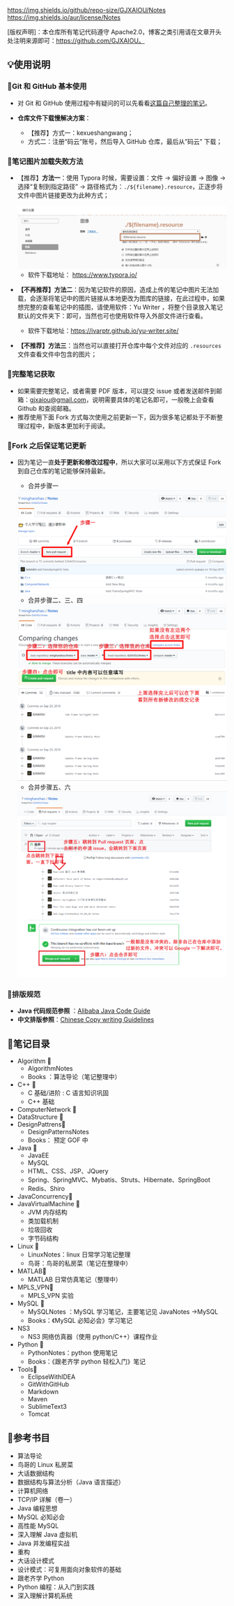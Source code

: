 https://img.shields.io/github/repo-size/GJXAIOU/Notes   https://img.shields.io/aur/license/Notes

[版权声明]：本仓库所有笔记代码遵守 Apache2.0，博客之类引用请在文章开头处注明来源即可：https://github.com/GJXAIOU。

## :bulb:使用说明

### 🎨Git 和 GitHub 基本使用

- 对 Git 和 GitHub 使用过程中有疑问的可以先看看[这篇自己整理的笔记](https://github.com/GJXAIOU/Notes/blob/master/Tools/GitWithGithub/Git%26Github%E4%BD%BF%E7%94%A8%E8%AF%B4%E6%98%8E.md)。

- **仓库文件下载慢解决方案**：
    - 【推荐】方式一：kexueshangwang；
    - 方式二：注册“码云”账号，然后导入 GitHub 仓库，最后从”码云” 下载；

### 🎨笔记图片加载失败方法

- 【推荐】**方法一**：使用 Typora 时候，需要设置：文件 -> 偏好设置 -> 图像 -> 选择“复制到指定路径” -> 路径格式为：`./${filename}.resource`，正逐步将文件中图片链接更改为此种方式；
  
    <img src="README.resource/image-20200113215647773.png" alt="image-20200113215647773" style="zoom: 50%;" />
    
    - 软件下载地址： https://www.typora.io/ 
    
- **【不再推荐】方法二**：因为笔记软件的原因，造成上传的笔记中图片无法加载，会逐渐将笔记中的图片链接从本地更改为图库的链接，在此过程中，如果想完整的查看笔记中的插图，请使用软件：Yu Writer ，将整个目录放入笔记默认的文件夹下：即可，当然也可也使用软件导入外部文件进行查看。

    - 软件下载地址：https://ivarptr.github.io/yu-writer.site/

-  **【不推荐】方法三**：当然也可以直接打开仓库中每个文件对应的 `.resources` 文件查看文件中包含的图片；

### 🎨完整笔记获取

- 如果需要完整笔记，或者需要 PDF 版本，可以提交 issue 或者发送邮件到邮箱：gjxaiou@gmail.com，说明需要具体的笔记名即可，一般晚上会查看 Github 和查阅邮箱。
- 推荐使用下面 Fork 方式每次使用之前更新一下，因为很多笔记都处于不断整理过程中，新版本更加利于阅读。

### 🎨Fork 之后保证笔记更新

- 因为笔记一直**处于更新和修改过程中**，所以大家可以采用以下方式保证 Fork 到自己仓库的笔记能够保持最新。

    - 合并步骤一

    <img src="README.resource/%E5%90%88%E5%B9%B6%E6%AD%A5%E9%AA%A4%E4%B8%80.png" alt="合并步骤一" style="zoom: 50%;" />

    - 合并步骤二、三、四

    <img src="README.resource/%E5%90%88%E5%B9%B6%E6%AD%A5%E9%AA%A4%E4%BA%8C.png" alt="合并步骤二" style="zoom: 50%;" />

    - 合并步骤五、六

    <img src="README.resource/%E5%90%88%E5%B9%B6%E6%AD%A5%E9%AA%A4%E4%B8%89.png" alt="合并步骤三" style="zoom:50%;" />

### 🎨排版规范

- **Java 代码规范参照** ：[Alibaba Java Code Guide](https://github.com/GJXAIOU/Notes/blob/master/Java/CodeGuide/AlibabaJavaCodeGuide1.3.0.md)
- **中文排版参照**：[Chinese Copy writing Guidelines](https://github.com/GJXAIOU/Notes/blob/master/Java/CodeGuide/ChineseCopywritingGuidelines.md)



## :notebook_with_decorative_cover:笔记目录

- Algorithm 📖
    - AlgorithmNotes
    - Books ：算法导论（笔记整理中）
- C++ :open_file_folder:
    - C 基础/进阶 : C 语言知识巩固
    - C++ 基础
- ComputerNetwork  :open_file_folder:
- DataStructure :open_file_folder:
- DesignPattrens:open_file_folder:
    - DesignPatternsNotes 
    - Books： 预定 GOF 中
- Java :open_file_folder:
    - JavaEE 
    - MySQL
    - HTML、CSS、JSP、JQuery
    - Spring、SpringMVC、Mybatis、Struts、Hibernate、SpringBoot
    - Redis、Shiro
- JavaConcurrency:open_file_folder:
- JavaVirtualMachine :open_file_folder:
    - JVM 内存结构
    - 类加载机制
    - 垃圾回收
    - 字节码结构
- Linux :open_file_folder:
    - LinuxNotes：linux 日常学习笔记整理
    - 鸟哥：鸟哥的私房菜（笔记在整理中）
- MATLAB:open_file_folder:
    - MATLAB 日常仿真笔记（整理中）
- MPLS_VPN:open_file_folder:
    - MPLS_VPN 实验
- MySQL :open_file_folder:
    - MySQLNotes ：MySQL 学习笔记，主要笔记见 JavaNotes ->MySQL 
    - Books：《MySQL 必知必会》学习笔记
- NS3
    - NS3 网络仿真器（使用 python/C++）课程作业
- Python :open_file_folder:
    - PythonNotes：python 使用笔记
    - Books：《跟老齐学 python 轻松入门》笔记
- Tools:open_file_folder:
    - EclipseWithIDEA
    - GitWithGitHub
    - Markdown
    - Maven
    - SublimeText3
    - Tomcat

## :notebook_with_decorative_cover:参考书目

- 算法导论
- 鸟哥的 Linux 私房菜
- 大话数据结构
- 数据结构与算法分析（Java 语言描述）
- 计算机网络
- TCP/IP 详解（卷一）
- Java 编程思想
- MySQL 必知必会
- 高性能 MySQL
- 深入理解 Java 虚拟机
- Java 并发编程实战
- 重构
- 大话设计模式
- 设计模式：可复用面向对象软件的基础
- 跟老齐学 Python
- Python 编程：从入门到实践
- 深入理解计算机系统